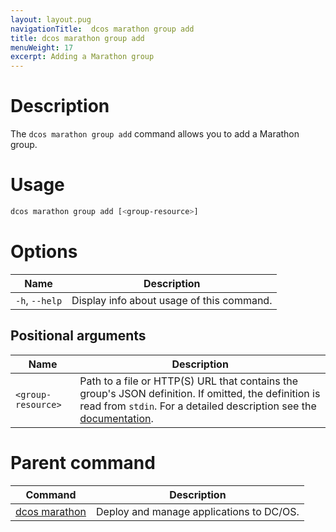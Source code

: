 ```yaml
---
layout: layout.pug
navigationTitle:  dcos marathon group add
title: dcos marathon group add
menuWeight: 17
excerpt: Adding a Marathon group
---
```



# Description

The `dcos marathon group add` command allows you to add a Marathon group.

# Usage

```bash
dcos marathon group add [<group-resource>]
```

# Options

| Name | Description |
|---------|-------------|
| `-h`, `--help` | Display info about usage of this command. |


## Positional arguments

| Name |  Description |
|---------|-------------|
| `<group-resource>`   | Path to a file or HTTP(S) URL that contains the group's JSON definition. If omitted, the definition is read from `stdin`. For a detailed description see the [documentation](/mesosphere/dcos/2.1/deploying-services/marathon-api/). |

# Parent command

| Command | Description |
|---------|-------------|
| [dcos marathon](/mesosphere/dcos/2.1/cli/command-reference/dcos-marathon/) | Deploy and manage applications to DC/OS. |

